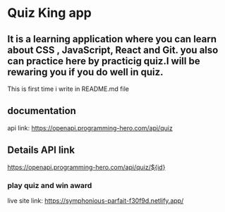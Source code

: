 # Quiz King app
## It is a learning application where you can learn about CSS , JavaScript, React and Git. you also can practice here by practicig quiz.I will be rewaring you if you do well in quiz.

This is first time i write in README.md file

## documentation
api link: https://openapi.programming-hero.com/api/quiz


## Details API link

https://openapi.programming-hero.com/api/quiz/${id}

### play quiz and win award
live site link: https://symphonious-parfait-f30f9d.netlify.app/